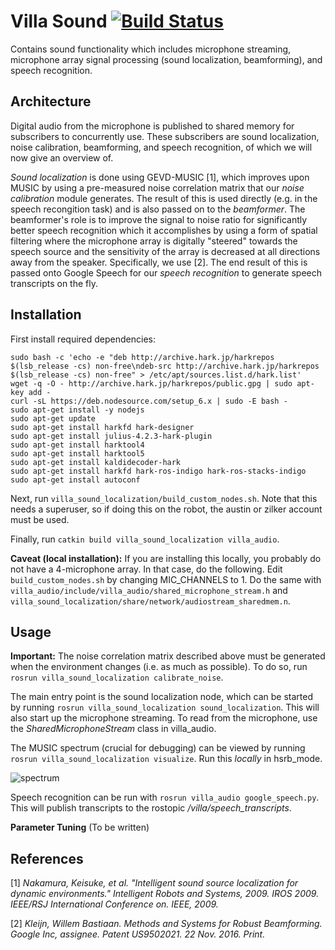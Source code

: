 Villa Sound [![Build Status](https://travis-ci.com/AustinVillaatHome/villa_sound.svg?token=1o9Avy4mGixFuRg9knBP&branch=master)](https://travis-ci.com/AustinVillaatHome/villa_sound)
===========
Contains sound functionality which includes microphone streaming, microphone array signal processing (sound localization, beamforming), and speech recognition.

Architecture
------------
Digital audio from the microphone is published to shared memory for subscribers to concurrently use. These subscribers are sound localization, noise calibration, beamforming, and speech recognition, of which we will now give an overview of.

*Sound localization* is done using GEVD-MUSIC [1], which improves upon MUSIC by using a pre-measured noise correlation matrix that our *noise calibration* module generates. The result of this is used directly (e.g. in the speech recongition task) and is also passed on to the *beamformer*. The beamformer's role is to improve the signal to noise ratio for significantly better speech recognition which it accomplishes by using a form of spatial filtering where the microphone array is digitally "steered" towards the speech source and the sensitivity of the array is decreased at all directions away from the speaker. Specifically, we use [2]. The end result of this is passed onto Google Speech for our *speech recognition* to generate speech transcripts on the fly.

Installation
------------
First install required dependencies:

    sudo bash -c 'echo -e "deb http://archive.hark.jp/harkrepos $(lsb_release -cs) non-free\ndeb-src http://archive.hark.jp/harkrepos $(lsb_release -cs) non-free" > /etc/apt/sources.list.d/hark.list'
    wget -q -O - http://archive.hark.jp/harkrepos/public.gpg | sudo apt-key add -
    curl -sL https://deb.nodesource.com/setup_6.x | sudo -E bash -
    sudo apt-get install -y nodejs
    sudo apt-get update
    sudo apt-get install harkfd hark-designer
    sudo apt-get install julius-4.2.3-hark-plugin
    sudo apt-get install harktool4
    sudo apt-get install harktool5
    sudo apt-get install kaldidecoder-hark
    sudo apt-get install harkfd hark-ros-indigo hark-ros-stacks-indigo
    sudo apt-get install autoconf

Next, run `villa_sound_localization/build_custom_nodes.sh`. Note that this needs a superuser, so if doing this on the robot, the austin or zilker account must be used.

Finally, run `catkin build villa_sound_localization villa_audio`.

**Caveat (local installation):** If you are installing this locally, you probably do not have a 4-microphone array. In that case, do the following. Edit `build_custom_nodes.sh` by changing MIC_CHANNELS to 1. Do the same with `villa_audio/include/villa_audio/shared_microphone_stream.h` and `villa_sound_localization/share/network/audiostream_sharedmem.n`.

Usage
-----
**Important:** The noise correlation matrix described above must be generated when the environment changes (i.e. as much as possible). To do so, run `rosrun villa_sound_localization calibrate_noise`.

The main entry point is the sound localization node, which can be started by running `rosrun villa_sound_localization sound_localization`. This will also start up the microphone streaming. To read from the microphone, use the *SharedMicrophoneStream* class in villa_audio.

The MUSIC spectrum (crucial for debugging) can be viewed by running `rosrun villa_sound_localization visualize`. Run this *locally* in hsrb_mode.

![spectrum](https://user-images.githubusercontent.com/2482629/27843577-d6d258e8-60da-11e7-83af-dd97d06f36f9.png)

Speech recognition can be run with `rosrun villa_audio google_speech.py`. This will publish transcripts to the rostopic */villa/speech_transcripts*.

**Parameter Tuning**
(To be written)

References
----------
[1] *Nakamura, Keisuke, et al. "Intelligent sound source localization for dynamic environments." Intelligent Robots and Systems, 2009. IROS 2009. IEEE/RSJ International Conference on. IEEE, 2009.*

[2]  *Kleijn, Willem Bastiaan. Methods and Systems for Robust Beamforming. Google Inc, assignee. Patent US9502021. 22 Nov. 2016. Print.*
